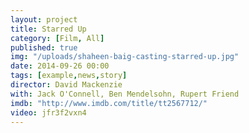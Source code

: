 ```yaml
---
layout: project
title: Starred Up
category: [Film, All]
published: true
img: "/uploads/shaheen-baig-casting-starred-up.jpg"
date: 2014-09-26 00:00
tags: [example,news,story]
director: David Mackenzie
with: Jack O'Connell, Ben Mendelsohn, Rupert Friend
imdb: "http://www.imdb.com/title/tt2567712/"
video: jfr3f2vxn4
---
```



